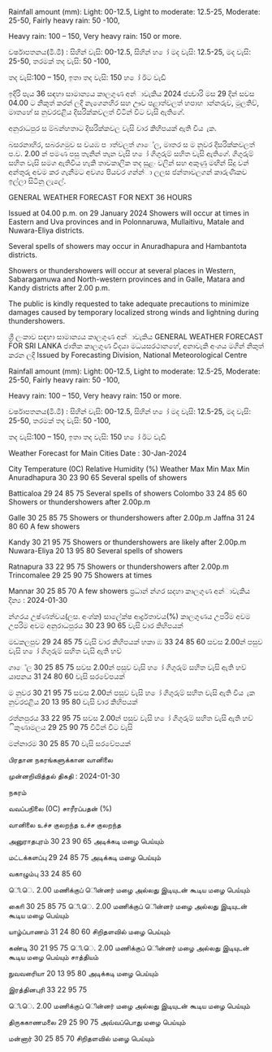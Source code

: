Rainfall amount (mm): Light: 00-12.5, Light to moderate: 12.5-25, Moderate: 25-50, Fairly heavy rain: 50 -100,

Heavy rain: 100 – 150, Very heavy rain: 150 or more.

වර්ෂාපතනය(මි.මී) : සිහින් වැසි: 00-12.5, සිහින් හ ෝ මද වැසි: 12.5-25, මද වැසි: 25-50, තරමක් තද වැසි: 50 -100,

තද වැසි:100 – 150, ඉතා තද වැසි: 150 හ ෝ ඊට වැඩි

ඉදිරි පැය 36 සඳහා සාමාන්‍යය කාලගුණ අන්‍ාවැකිය 2024 ජන්‍වාරි මස 29 දින්‍ සවස 04.00 ට නිකුත් කරන්‍ ලදි නැගෙනහිර සහ ඌව පළාත්වලත් හපාහ ාන්නරුව, මුලතිව්, මාතහේ ස නුවරඑළිය දිසරික්කවලත් විටින් විට වැසි ඇතිගේ.

අනුරාධපුර ස ම්බන්හතාට දිසරික්කවල වැසි වාර කිහිපයක් ඇති විය ැක.

බසරනාහිර, සබරගමුව ස වයඹ ප ාත්වලත් ගාේල, මාතර ස ම නුවර දිසරික්කවලත් ප.ව. 2.00 න් පමණ පසු තැනින් තැන වැසි හ ෝ ගිගුරුම් සහිත වැසි ඇතිගේ. ගිගුරුම් සහිත වැසි සමග ඇතිවිය හැකි තාවකාලික තද සුළං වලින් සහ අකුණු මඟින් සිදු වන්‍ අන්‍තුරු අවම කර ගැනීමට අවශ්‍ය පියවර ගන්න්‍ා ලලස ජන්‍තාවලගන් කාරුණිකව ඉල්ලා සිටිනු ලැලේ.

GENERAL WEATHER FORECAST FOR NEXT 36 HOURS

Issued at 04.00 p.m. on 29 January 2024 Showers will occur at times in Eastern and Uva provinces and in Polonnaruwa, Mullaitivu, Matale and Nuwara-Eliya districts.

Several spells of showers may occur in Anuradhapura and Hambantota districts.

Showers or thundershowers will occur at several places in Western, Sabaragamuwa and North-western provinces and in Galle, Matara and Kandy districts after 2.00 p.m.

The public is kindly requested to take adequate precautions to minimize damages caused by temporary localized strong winds and lightning during thundershowers.

ශ්‍රී ලංකාව සඳහා සාමාන්‍යය කාලගුණ අන්‍ාවැකිය GENERAL WEATHER FORECAST FOR SRI LANKA ජාතික කාලගුණ විදයා මධයසරථානහේ, අනාවැකි අංශය මගින් නිකුත් කරන ලදි Issued by Forecasting Division, National Meteorological Centre

Rainfall amount (mm): Light: 00-12.5, Light to moderate: 12.5-25, Moderate: 25-50, Fairly heavy rain: 50 -100,

Heavy rain: 100 – 150, Very heavy rain: 150 or more.

වර්ෂාපතනය(මි.මී) : සිහින් වැසි: 00-12.5, සිහින් හ ෝ මද වැසි: 12.5-25, මද වැසි: 25-50, තරමක් තද වැසි: 50 -100,

තද වැසි:100 – 150, ඉතා තද වැසි: 150 හ ෝ ඊට වැඩි

Weather Forecast for Main Cities Date : 30-Jan-2024

City Temperature (0C) Relative Humidity (%) Weather Max Min Max Min Anuradhapura 30 23 90 65 Several spells of showers

Batticaloa 29 24 85 75 Several spells of showers Colombo 33 24 85 60 Showers or thundershowers after 2.00p.m

Galle 30 25 85 75 Showers or thundershowers after 2.00p.m Jaffna 31 24 80 60 A few showers

Kandy 30 21 95 75 Showers or thundershowers are likely after 2.00p.m Nuwara-Eliya 20 13 95 80 Several spells of showers

Ratnapura 33 22 95 75 Showers or thundershowers after 2.00p.m Trincomalee 29 25 90 75 Showers at times

Mannar 30 25 85 70 A few showers ප්‍රධාන්‍ න්‍ගර සදහා කාලගුණ අන්‍ාවැකිය දින්‍ය : 2024-01-30

න්‍ගරය උෂ්ණත්වය(ලස. අංශ්‍ක) සාලේක්ෂ ආර්ද්‍රතාවය(%) කාලගුණය උපරිම අවම උපරිම අවම අනුරාධපුරය 30 23 90 65 වැසි වාර කිහිපයක්

මඩකලපුව 29 24 85 75 වැසි වාර කිහිපයක් හකා ඹ 33 24 85 60 සවස 2.00න් පසුව වැසි හ ෝ ගිගුරුම් සහිත වැසි ඇති හව්

ගාේල 30 25 85 75 සවස 2.00න් පසුව වැසි හ ෝ ගිගුරුම් සහිත වැසි ඇති හව් යාපනය 31 24 80 60 වැසි සරවේපයක්

ම නුවර 30 21 95 75 සවස 2.00න් පසුව වැසි හ ෝ ගිගුරුම් සහිත වැසි ඇති විය ැක නුවරඑළිය 20 13 95 80 වැසි වාර කිහිපයක්

රත්නපුරය 33 22 95 75 සවස 2.00න් පසුව වැසි හ ෝ ගිගුරුම් සහිත වැසි ඇති හව් ිකුණාමලය 29 25 90 75 විටින් විට වැසි

මන්නාරම 30 25 85 70 වැසි සරවේපයක්

பிரதான நகரங்களுக்கான வானிலை

முன்னறிவித்தல் திகதி : 2024-01-30

நகரம்

வவப்பநிலை (0C) சாரீரப்பதன் (%)

வானிலை உச்ச குலறந்த உச்ச குலறந்த

அனுராதபுரம் 30 23 90 65 அடிக்கடி மழை பெய்யும்

மட்டக்களப்பு 29 24 85 75 அடிக்கடி மழை பெய்யும்

வகாழும்பு 33 24 85 60

ெி.ெ. 2.00 மணிக்குப் ெின்னர் மழை அல்லது இடியுடன் கூடிய மழை பெய்யும்

காைி 30 25 85 75 ெி.ெ. 2.00 மணிக்குப் ெின்னர் மழை அல்லது இடியுடன் கூடிய மழை பெய்யும்

யாழ்ப்பாணம் 31 24 80 60 சிறிதளவில் மழை பெய்யும்

கண்டி 30 21 95 75 ெி.ெ. 2.00 மணிக்குப் ெின்னர் மழை அல்லது இடியுடன் கூடிய மழை பெய்யும் சாத்தியம்

நுவவரைியா 20 13 95 80 அடிக்கடி மழை பெய்யும்

இரத்தினபுரி 33 22 95 75

ெி.ெ. 2.00 மணிக்குப் ெின்னர் மழை அல்லது இடியுடன் கூடிய மழை பெய்யும்

திருககாணமலை 29 25 90 75 அவ்வப்பொது மழை பெய்யும்

மன்னார் 30 25 85 70 சிறிதளவில் மழை பெய்யும்